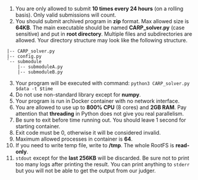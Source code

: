 1. You are only allowed to submit **10 times every 24 hours** (on a rolling basis). Only valid submissions will count.
2. You should submit archived program in **zip** format. Max allowed size is **64KB**. The main executable should be named **CARP_solver.py** (case sensitive) and put in **root directory**. Multiple files and subdirectories are allowed. Your directory structure may look like the following structure.
```
|-- CARP_solver.py
|-- config.py
`-- submodule
    |-- submoduleA.py
    |-- submoduleB.py

```
3. Your program will be executed with command: `python3 CARP_solver.py $data -t $time`
4. Do not use non-standard library except for **numpy**.
5. Your program is run in Docker container with no network interface.
6. You are allowed to use up to **800% CPU** (8 cores) and **2GB RAM**. Pay attention that **threading** in Python does not give you real parallelism.
7. Be sure to exit before time running out. You should leave 1 second for starting container.
8. Exit code must be 0, otherwise it will be considered invalid.
9. Maximum allowed processes in container is **64**.
10. If you need to write temp file, write to **/tmp**. The whole RootFS is **read-only**.
11. `stdout` except for the **last 256KB** will be discarded. Be sure not to print too many logs after printing the result. You can print anything to `stderr` but you will not be able to get the output from our judger.
